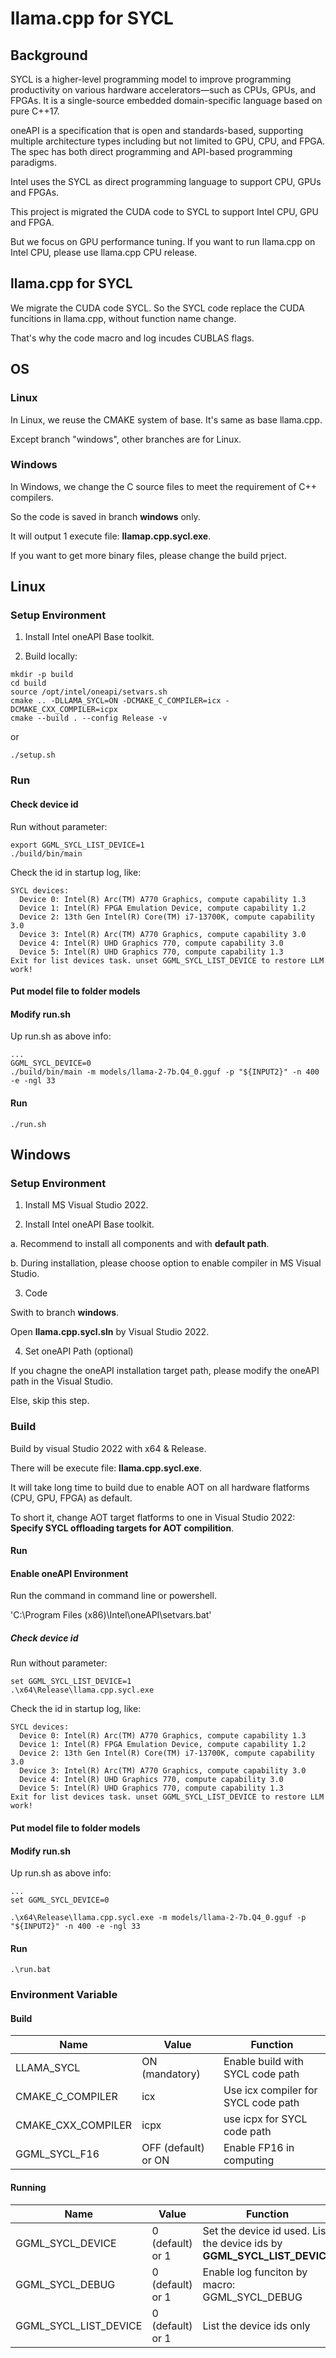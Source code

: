 # llama.cpp for SYCL

## Background

SYCL is a higher-level programming model to improve programming productivity on various hardware accelerators—such as CPUs, GPUs, and FPGAs. It is a single-source embedded domain-specific language based on pure C++17.

oneAPI is a specification that is open and standards-based, supporting multiple architecture types including but not limited to GPU, CPU, and FPGA. The spec has both direct programming and API-based programming paradigms.

Intel uses the SYCL as direct programming language to support CPU, GPUs and FPGAs.

This project is migrated the CUDA code to SYCL to support Intel CPU, GPU and FPGA.

But we focus on GPU performance tuning. If you want to run llama.cpp on Intel CPU, please use llama.cpp CPU release.

## llama.cpp for SYCL

We migrate the CUDA code SYCL. So the SYCL code replace the CUDA funcitions in llama.cpp, without function name change.

That's why the code macro and log incudes CUBLAS flags.

## OS

### Linux

In Linux, we reuse the CMAKE system of base. It's same as base llama.cpp.

Except branch "windows", other branches are for Linux.

### Windows

In Windows, we change the C source files to meet the requirement of C++ compilers.

So the code is saved in branch **windows** only.

It will output 1 execute file: **llamap.cpp.sycl.exe**.

If you want to get more binary files, please change the build prject.


## Linux

### Setup Environment

1. Install Intel oneAPI Base toolkit.

2. Build locally:

```
mkdir -p build
cd build
source /opt/intel/oneapi/setvars.sh
cmake .. -DLLAMA_SYCL=ON -DCMAKE_C_COMPILER=icx -DCMAKE_CXX_COMPILER=icpx
cmake --build . --config Release -v
```

or

```
./setup.sh
```

### Run

#### Check device id

Run without parameter:

```
export GGML_SYCL_LIST_DEVICE=1
./build/bin/main
```

Check the id in startup log, like:

```
SYCL devices:
  Device 0: Intel(R) Arc(TM) A770 Graphics, compute capability 1.3
  Device 1: Intel(R) FPGA Emulation Device, compute capability 1.2
  Device 2: 13th Gen Intel(R) Core(TM) i7-13700K, compute capability 3.0
  Device 3: Intel(R) Arc(TM) A770 Graphics, compute capability 3.0
  Device 4: Intel(R) UHD Graphics 770, compute capability 3.0
  Device 5: Intel(R) UHD Graphics 770, compute capability 1.3
Exit for list devices task. unset GGML_SYCL_LIST_DEVICE to restore LLM work!
```

#### Put model file to folder **models**

#### Modify run.sh

Up run.sh as above info:
```
...
GGML_SYCL_DEVICE=0
./build/bin/main -m models/llama-2-7b.Q4_0.gguf -p "${INPUT2}" -n 400 -e -ngl 33
```

#### Run
```
./run.sh
```


## Windows

### Setup Environment

1. Install MS Visual Studio 2022.

2. Install Intel oneAPI Base toolkit.

a. Recommend to install all components and with **default path**.

b. During installation, please choose option to enable compiler in MS Visual Studio.

3. Code

Swith to branch **windows**.

Open **llama.cpp.sycl.sln** by Visual Studio 2022.

4. Set oneAPI Path (optional)

If you chagne the oneAPI installation target path, please modify the oneAPI path in the Visual Studio.

Else, skip this step.

### Build

Build by visual Studio 2022 with x64 & Release.

There will be execute file: **llama.cpp.sycl.exe**.

It will take long time to build due to enable AOT on all hardware flatforms (CPU, GPU, FPGA) as default.

To short it, change AOT target flatforms to one in Visual Studio 2022: **Specify SYCL offloading targets for AOT compilition**.

#### Run

#### Enable oneAPI Environment

Run the command in command line or powershell.

'C:\Program Files (x86)\Intel\oneAPI\setvars.bat'

##### Check device id


Run without parameter:

```
set GGML_SYCL_LIST_DEVICE=1
.\x64\Release\llama.cpp.sycl.exe
```
Check the id in startup log, like:

```
SYCL devices:
  Device 0: Intel(R) Arc(TM) A770 Graphics, compute capability 1.3
  Device 1: Intel(R) FPGA Emulation Device, compute capability 1.2
  Device 2: 13th Gen Intel(R) Core(TM) i7-13700K, compute capability 3.0
  Device 3: Intel(R) Arc(TM) A770 Graphics, compute capability 3.0
  Device 4: Intel(R) UHD Graphics 770, compute capability 3.0
  Device 5: Intel(R) UHD Graphics 770, compute capability 1.3
Exit for list devices task. unset GGML_SYCL_LIST_DEVICE to restore LLM work!
```

#### Put model file to folder **models**

#### Modify run.sh

Up run.sh as above info:
```
...
set GGML_SYCL_DEVICE=0

.\x64\Release\llama.cpp.sycl.exe -m models/llama-2-7b.Q4_0.gguf -p "${INPUT2}" -n 400 -e -ngl 33
```

#### Run
```
.\run.bat
```

### Environment Variable

#### Build

|Name|Value|Function|
|-|-|-|
|LLAMA_SYCL|ON (mandatory)|Enable build with SYCL code path|
|CMAKE_C_COMPILER|icx|Use icx compiler for SYCL code path|
|CMAKE_CXX_COMPILER|icpx|use icpx for SYCL code path|
|GGML_SYCL_F16|OFF (default) or ON|Enable FP16 in computing|


#### Running


|Name|Value|Function|
|-|-|-|
|GGML_SYCL_DEVICE|0 (default) or 1|Set the device id used. List the device ids by **GGML_SYCL_LIST_DEVICE**|
|GGML_SYCL_DEBUG|0 (default) or 1|Enable log funciton by macro: GGML_SYCL_DEBUG|
|GGML_SYCL_LIST_DEVICE|0 (default) or 1|List the device ids only|

